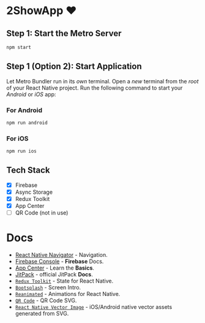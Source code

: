 # 2ShowApp :heart:

## Step 1: Start the Metro Server

```bash
npm start
```

## Step 1 (Option 2): Start Application

Let Metro Bundler run in its _own_ terminal. Open a _new_ terminal from the _root_ of your React Native project. Run the following command to start your _Android_ or _iOS_ app:

### For Android

```bash
npm run android
```

### For iOS

```bash
npm run ios
```


## Tech Stack

- [x] Firebase
- [x] Async Storage
- [x] Redux Toolkit
- [x] App Center
- [ ] QR Code (not in use)

# Docs

- [React Native Navigator](https://reactnavigation.org/docs/navigating) - Navigation.
- [Firebase Console](https://rnfirebase.io/) - **Firebase** Docs.
- [App Center](https://learn.microsoft.com/en-us/appcenter/sdk/getting-started/react-native) - Learn the  **Basics**.
- [JitPack](https://docs.jitpack.io/intro/) - official JitPack **Docs**.
- [`Redux Toolkit`](https://redux-toolkit.js.org/introduction/getting-started#create-a-react-redux-app) - State for React Native.
- [`Bootsplash`](https://github.com/zoontek/react-native-bootsplash) - Screen Intro.
- [`Reanimated`](https://docs.swmansion.com/react-native-reanimated/docs/fundamentals/your-first-animation) - Animations for React Native.
- [`QR Code`](https://www.npmjs.com/package/react-native-qrcode-svg) - QR Code SVG.
- [`React Native Vector Image`](https://github.com/oblador/react-native-vector-image) - iOS/Android native vector assets generated from SVG.
